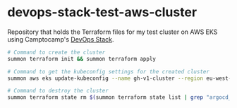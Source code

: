 # devops-stack-test-aws-cluster

Repository that holds the Terraform files for my test cluster on AWS EKS using Camptocamp's [DevOps Stack](https://devops-stack.io/).

```bash
# Command to create the cluster
summon terraform init && summon terraform apply

# Command to get the kubeconfig settings for the created cluster
summon aws eks update-kubeconfig --name gh-v1-cluster --region eu-west-1

# Command to destroy the cluster
summon terraform state rm $(summon terraform state list | grep "argocd_application\|argocd_project\|kubernetes_\|helm_") && summon terraform destroy
```
